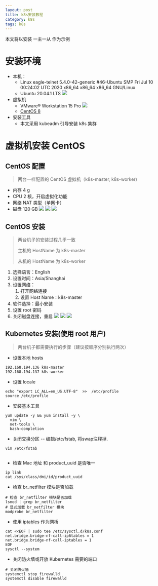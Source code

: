 ```yaml
---
layout: post
title: k8s安装教程
category: k8s
tags: k8s
---
```

本文将以安装 一主一从 作为示例

# 安装环境
* 本机：
    * Linux eagle-telnet 5.4.0-42-generic #46-Ubuntu SMP Fri Jul 10 00:24:02 UTC 2020 x86_64 x86_64 x86_64 GNU/Linux
    * Ubuntu 20.04.1 LTS
    ![](https://raw.githubusercontent.com/SolitaryEagle/SolitaryEagle.github.io/master/_posts/k8s/Ubuntu.png)
* 虚拟机
    * VMware® Workstation 15 Pro
    ![](https://raw.githubusercontent.com/SolitaryEagle/SolitaryEagle.github.io/master/_posts/k8s/VMware.png)
    * [CentOS 8](https://mirrors.aliyun.com/centos/8/isos/x86_64/CentOS-8.2.2004-x86_64-boot.iso)
* 安装工具
    * 本文采用 kubeadm 引导安装 k8s 集群

# 虚拟机安装 CentOS 
## CentOS 配置
> 两台一样配置的 CentOS 虚拟机（k8s-master, k8s-worker)
* 内存 4 g
* CPU 2 核，开启虚拟化功能
* 网络 NAT 类型（单网卡）
* 磁盘 120 GB
![](https://raw.githubusercontent.com/SolitaryEagle/SolitaryEagle.github.io/master/_posts/k8s/CentOs1.png)
![](https://raw.githubusercontent.com/SolitaryEagle/SolitaryEagle.github.io/master/_posts/k8s/CentOs2.png)
![](https://raw.githubusercontent.com/SolitaryEagle/SolitaryEagle.github.io/master/_posts/k8s/CentOs3.png)
## CentOS 安装
> 两台机子的安装过程几乎一致
> 
> 主机的 HostName 为 k8s-master
>
> 从机的 HostName 为 k8s-worker

1. 选择语言：English
2. 设置时间：Asia/Shanghai
3. 设置网络：
    1. 打开网络连接
    2. 设置 Host Name：k8s-master
4. 软件选择：最小安装
5. 设置 root 密码
6. 关闭磁盘连接，重启
![](https://raw.githubusercontent.com/SolitaryEagle/SolitaryEagle.github.io/master/_posts/k8s/CentOs4.png)
![](https://raw.githubusercontent.com/SolitaryEagle/SolitaryEagle.github.io/master/_posts/k8s/CentOs5.png)
![](https://raw.githubusercontent.com/SolitaryEagle/SolitaryEagle.github.io/master/_posts/k8s/CentOs6.png)
## Kubernetes 安装(使用 root 用户)
> 两台机子都需要执行的步骤（建议按顺序分别执行两次）
* 设置本地 hosts
```text
192.168.194.136 k8s-master
192.168.194.137 k8s-worker
```
* 设置 locale
```shell script
echo "export LC_ALL=en_US.UTF-8"  >>  /etc/profile 
source /etc/profile
```
* 安装基本工具
```shell script
yum update -y && yum install -y \
  vim \
  net-tools \
  bash-completion 
```
* 关闭交换分区 -- 编辑/etc/fstab, 将swap注释掉.
 ```shell script
vim /etc/fstab
```
![]()
* 检查 Mac 地址 和 product_uuid 是否唯一
```shell script
ip link
cat /sys/class/dmi/id/product_uuid
```
* 检查 br_netfilter 模块是否加载
```shell script
# 检查 br_netfilter 模块是否加载
lsmod | grep br_netfilter
# 显式加载 br_netfilter 模块
modprobe br_netfilter
```
* 使用 iptables 作为网桥
```shell script
cat <<EOF | sudo tee /etc/sysctl.d/k8s.conf
net.bridge.bridge-nf-call-ip6tables = 1
net.bridge.bridge-nf-call-iptables = 1
EOF
sysctl --system
```
* 关闭防火墙或开放 Kubernetes 需要的端口
```shell script
# 关闭防火墙
systemctl stop firewalld
systemctl disable firewalld
```

